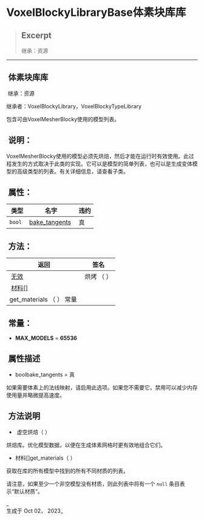 # VoxelBlockyLibraryBase体素块库库

> ## Excerpt
> 继承：资源

---
##  体素块库库

 继承：资源

  
继承者：VoxelBlockyLibrary，VoxelBlockyTypeLibrary

  
包含可由VoxelMesherBlocky使用的模型列表。

##  说明：

  
VoxelMesherBlocky使用的模型必须先烘焙，然后才能在运行时有效使用。此过程发生的方式取决于此类的实现。它可以是模型的简单列表，也可以是生成变体模型的高级类型的列表。有关详细信息，请查看子类。

##  属性：

|  类型 |  名字 |  违约 |
| --- | --- | --- |
| `bool` | [bake\_tangents](https://voxel-tools.readthedocs.io/en/latest/api/VoxelBlockyLibraryBase/#i_bake_tangents) |  真 |

##  方法：

|  返回 |  签名 |
| --- | --- |
|  [无效](https://voxel-tools.readthedocs.io/en/latest/api/VoxelBlockyLibraryBase/#) |  烘烤 （ ） |
|  [材料\[\]](https://docs.godotengine.org/en/stable/classes/class_material[].html) |   
get\_materials （ ） 常量 |

##  常量：

-   **MAX\_MODELS** = **65536**

##  属性描述

-     
    boolbake\_tangents = 真

  
如果需要体素上的法线映射，请启用此选项。如果您不需要它，禁用可以减少内存使用量并略微提高速度。

##  方法说明

-    虚空烘焙（ ）

  
烘焙库。优化模型数据，以便在生成体素网格时更有效地组合它们。

-     
    材料\[\]get\_materials（ ）

  
获取在库的所有模型中找到的所有不同材质的列表。

  
请注意，如果至少一个非空模型没有材质，则此列表中将有一个 `null` 条目表示“默认材质”。

_  
生成于 Oct 02， 2023_
